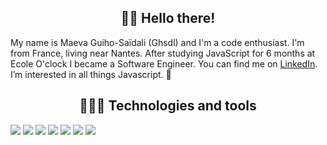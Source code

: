 <h2 align="center">👋🏼 Hello there! </h2>

My name is Maeva Guiho-Saïdali (Ghsdl) and I'm a code enthusiast. I'm from France, living near Nantes. After studying JavaScript for 6 months at Ecole O'clock I became a Software Engineer. You can find me on [LinkedIn][1]. I’m interested in all things Javascript. 👀 

<!-- Links to your social media accounts -->

[1]: https://www.linkedin.com/in/maeva-ghsdl/

<!---
ghsdl/ghsdl is a ✨ special ✨ repository because its `README.md` (this file) appears on your GitHub profile.
You can click the Preview link to take a look at your changes.

--->

<h2 align="center">  👩🏼‍💻 Technologies and tools </h2>

![](https://img.shields.io/badge/Editor-VSC-informational??style=for-the-badge&logo=Visual-Studio-Code&logoColor=white&color=ff69b4)
![](https://img.shields.io/badge/Code-HTML-informational??style=for-the-badge&logo=HTML5&logoColor=white&color=ff69b4)
![](https://img.shields.io/badge/Code-CSS-informational??style=for-the-badge&logo=CSS3&logoColor=white&color=ff69b4)
![](https://img.shields.io/badge/Code-JS-informational??style=for-the-badge&logo=JavaScript&logoColor=white&color=ff69b4)
![](https://img.shields.io/badge/Code-Node.js-informational??style=for-the-badge&logo=Node.js&logoColor=white&color=ff69b4)
![](https://img.shields.io/badge/Code-Express-informational??style=for-the-badge&logo=Express&logoColor=white&color=ff69b4)
![](https://img.shields.io/badge/Tools-PostgreSQL-informational??style=for-the-badge&logo=PostgreSQL&logoColor=white&color=ff69b4)

